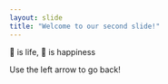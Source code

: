 ```yaml
---
layout: slide
title: "Welcome to our second slide!"
---
```

:pizza: is life, :pizza: is happiness

Use the left arrow to go back!
